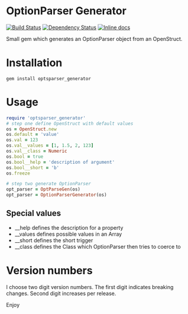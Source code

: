 # OptionParser Generator
[![Build Status](https://travis-ci.org/madblobfish/optionparser-generator.svg?branch=master)](https://travis-ci.org/madblobfish/optionparser-generator)
[![Dependency Status](https://gemnasium.com/badges/github.com/madblobfish/optionparser-generator.svg)](https://gemnasium.com/github.com/madblobfish/optionparser-generator)
[![Inline docs](http://inch-ci.org/github/madblobfish/optionparser-generator.svg?branch=master)](http://inch-ci.org/github/madblobfish/optionparser-generator)

Small gem which generates an OptionParser object from an OpenStruct.

# Installation
`gem install optsparser_generator`

# Usage
```ruby
require 'optsparser_generator'
# step one define OpenStruct with default values
os = OpenStruct.new
os.default = 'value'
os.val = 123
os.val__values = [1, 1.5, 2, 123]
os.val__class = Numeric
os.bool = true
os.bool__help = 'description of argument'
os.bool__short = 'b'
os.freeze

# step two generate OptionParser
opt_parser = OptParseGen(os)
opt_parser = OptionParserGenerator(os)
```

## Special values
* __help  	defines the description for a property
* __values	defines possible values in an Array
* __short 	defines the short trigger
* __class 	defines the Class which OptionParser then tries to coerce to

# Version numbers
I choose two digit version numbers.
The first digit indicates breaking changes.
Second digit increases per release.


Enjoy
